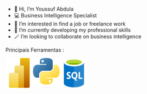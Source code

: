 

- 👋 Hi, I’m Youssuf Abdula
-  💻 Business Intelligence Specialist 
- 👀 I’m interested in find a job or freelance work
- 🌱 I’m currently developing my professional skills
- 🪄 I’m looking to collaborate on business intelligence 

Principais Ferramentas :
<div style="display: flex; flex-direction: row;">
  <img width="75" src="https://github.com/youssuf-ops/AlbiClick.Portfolio/blob/main/power%20bi.png?raw=true">
  <img width="75" src="https://github.com/youssuf-ops/AlbiClick.Portfolio/blob/main/python.png?raw=true">
  <img width="75" src="https://github.com/youssuf-ops/AlbiClick.Portfolio/blob/main/sql.png?raw=true">
</div>






<!---
youssuf-ops/youssuf-ops is a ✨ special ✨ repository because its `README.md` (this file) appears on your GitHub profile.
You can click the Preview link to take a look at your changes.
--->
